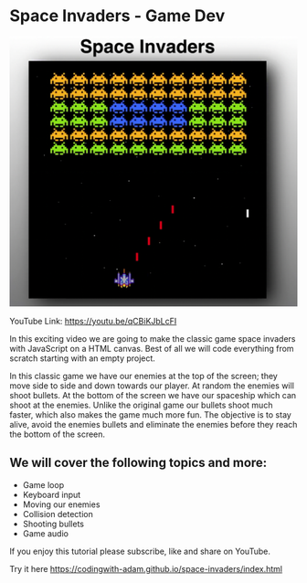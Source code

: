 # Space Invaders - Game Dev

![alt text](cover.png)

YouTube Link: https://youtu.be/qCBiKJbLcFI

In this exciting video we are going to make the classic game space invaders with JavaScript on a HTML canvas. Best of all we will code everything from scratch starting with an empty project.

In this classic game we have our enemies at the top of the screen; they move side to side and down towards our player. At random the enemies will shoot bullets. At the bottom of the screen we have our spaceship which can shoot at the enemies. Unlike the original game our bullets shoot much faster, which also makes the game much more fun. The objective is to stay alive, avoid the enemies bullets and eliminate the enemies before they reach the bottom of the screen.

## We will cover the following topics and more:

- Game loop
- Keyboard input
- Moving our enemies
- Collision detection
- Shooting bullets
- Game audio

If you enjoy this tutorial please subscribe, like and share on YouTube.

Try it here
https://codingwith-adam.github.io/space-invaders/index.html
